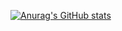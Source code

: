 [![Anurag's GitHub stats](https://github-readme-stats.vercel.app/api?username=aumanusorn)](https://github.com/anuraghazra/github-readme-stats)
